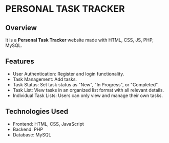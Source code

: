 <!DOCTYPE html>
<html lang="en">
<head>
  <meta charset="UTF-8">
  <meta name="viewport" content="width=device-width, initial-scale=1.0">
  <title>Personal Task Tracker - README</title>
</head>
<body>
  
  <h1>PERSONAL TASK TRACKER</h1>
  
  <div class="section">
    <h2>Overview</h2>
    <p>It is a <strong>Personal Task Tracker</strong> website made with HTML, CSS, JS, PHP, MySQL.</p>
  </div>

  <div class="section">
    <h2>Features</h2>
    <ul>
      <li>User Authentication: Register and login functionality.</li>
      <li>Task Management: Add tasks.</li>
      <li>Task Status: Set task status as "New", "In Progress", or "Completed".</li>
      <li>Task List: View tasks in an organized list format with all relevant details.</li>
      <li>Individual Task Lists: Users can only view and manage their own tasks.</li>
    </ul>
  </div>

  <div class="section">
    <h2>Technologies Used</h2>
    <ul>
      <li>Frontend: HTML, CSS, JavaScript</li>
      <li>Backend: PHP</li>
      <li>Database: MySQL</li>
    </ul>
  </div>
